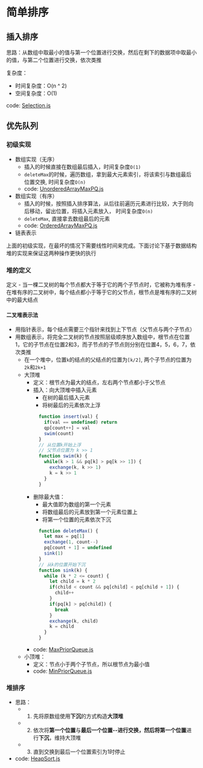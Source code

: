 # 简单排序

## 插入排序
思路：从数组中取最小的值与第一个位置进行交换，然后在剩下的数据项中取最小的值，与第二个位置进行交换，依次类推

复杂度：
   - 时间复杂度：O(n ^ 2)
   - 空间复杂度：O(1)

code: [Selection.js](Selection.js)

## 优先队列

### 初级实现
- 数组实现（无序）
    - 插入的时候直接在数组最后插入，时间复杂度`O(1)`
    - `deleteMax`的时候，遍历数组，拿到最大元素索引，将该索引与数组最后位置交换, 时间复杂度`O(n)`
    - code: [UnorderedArrayMaxPQ.js](UnorderedArrayMaxPQ.js)
- 数组实现（有序）
    - 插入的时候，按照插入排序算法，从后往前遍历元素进行比较，大于则向后移动，留出位置，将插入元素放入， 时间复杂度`O(n)`
    - `deleteMax`, 直接拿去数组最后的元素
    - code: [OrderedArrayMaxPQ.js](OrderedArrayMaxPQ.js)
- 链表表示

上面的初级实现，在最坏的情况下需要线性时间来完成。下面讨论下基于数据结构堆的实现来保证这两种操作更快的执行

### 堆的定义
定义
    - 当一棵二叉树的每个节点都大于等于它的两个子节点时，它被称为堆有序
    - 在堆有序的二叉树中，每个结点都小于等于它的父节点，根节点是堆有序的二叉树中的最大结点
#### 二叉堆表示法
- 用指针表示，每个结点需要三个指针来找到上下节点（父节点与两个子节点）
- 用数组表示，将完全二叉树的节点按照层级顺序放入数组中，根节点在位置1，它的子节点在位置2和3，而子节点的子节点则分别在位置4，5，6，7，依次类推
    - 在一个堆中，位置`k`的结点的父结点的位置为`[k/2]`, 两个子节点的位置为`2k`和`2k+1`
    - 大顶堆
        - 定义：根节点为最大的结点，左右两个节点都小于父节点
        - 插入：向大顶堆中插入元素
            - 在树的最后插入元素
            - 将树最后的元素依次上浮
            ```js
              function insert(val) {
                if(val == undefined) return
                qp[count++] = val
                swim(count)
              }
              // 从位置k开始上浮
              // 父节点位置为 k >> 1
              function swim(k) {
                while(k > 1 && pq[k] > pq[k >> 1]) {
                  exchange(k, k >> 1)
                  k = k >> 1
                }   
              }
            ```
        - 删除最大值：
            - 最大值即为数组的第一个元素
            - 将数组最后的元素放到第一个元素位置上
            - 将第一个位置的元素依次下沉
            ```js
              function deleteMax() {
                let max = pq[1]
                exchange(1, count--)
                pq[count + 1] = undefined
                sink(1)
              }
              // 从k的位置开始下沉
              function sink(k) {
                while (k * 2 <= count) {
                  let child = k * 2
                  if(child < count && pq[child] < pq[child + 1]) {
                    child++
                  }
                  if(pq[k] > pq[child]) {
                    break
                  }
                  exchange(k, child)
                  k = child
                }
              }
            ```
         - code: [MaxPriorQueue.js](MaxPriorQueue.js)
    - 小顶堆：
        - 定义：节点小于两个子节点，所以根节点为最小值
        - code: [MinPriorQueue.js](MinPriorQueue.js)

### 堆排序
- 思路：
    - 1. 先将原数组使用**下沉**的方式构造**大顶堆**
    - 2. 依次将**第一个位置**与**最后一个位置--**进行交换，然后将**第一个位置**进行**下沉**，维持大顶堆
    - 3. 直到交换到最后一个位置索引为1时停止
- code: [HeapSort.js](HeapSort.js)